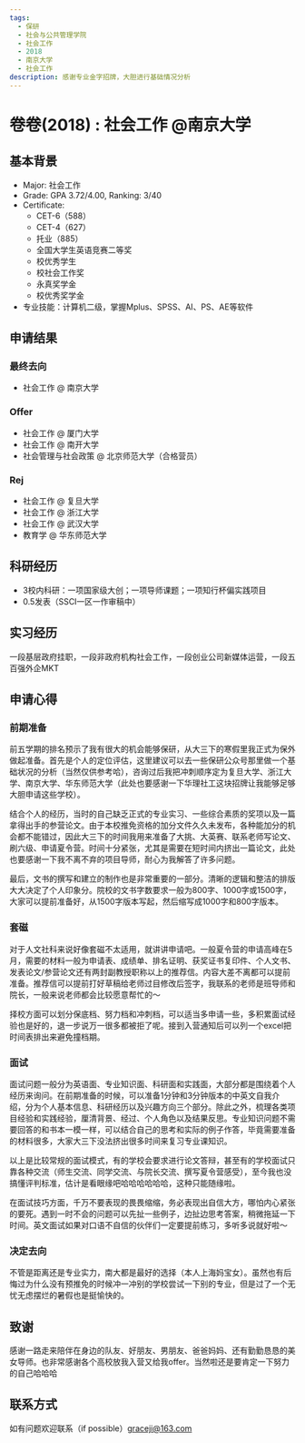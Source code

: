 ```yaml
---
tags:
  - 保研
  - 社会与公共管理学院
  - 社会工作
  - 2018
  - 南京大学
  - 社会工作
description: 感谢专业金字招牌，大胆进行基础情况分析
---
```


# 卷卷(2018) : 社会工作 @南京大学

## 基本背景

- Major: 社会工作
- Grade: GPA 3.72/4.00, Ranking: 3/40
- Certificate:
  - CET-6（588）
  - CET-4（627）
  - 托业（885）
  - 全国大学生英语竞赛二等奖
  - 校优秀学生
  - 校社会工作奖
  - 永真奖学金
  - 校优秀奖学金
- 专业技能：计算机二级，掌握Mplus、SPSS、AI、PS、AE等软件

## 申请结果

### 最终去向

- 社会工作 @ 南京大学

### Offer

- 社会工作 @ 厦门大学
- 社会工作 @ 南开大学
- 社会管理与社会政策 @ 北京师范大学（合格营员）

### Rej

- 社会工作 @ 复旦大学
- 社会工作 @ 浙江大学
- 社会工作 @ 武汉大学
- 教育学 @ 华东师范大学

## 科研经历

- 3校内科研：一项国家级大创；一项导师课题；一项知行杯偏实践项目
- 0.5发表（SSCI一区一作审稿中）

## 实习经历

一段基层政府挂职，一段非政府机构社会工作，一段创业公司新媒体运营，一段五百强外企MKT

## 申请心得

### 前期准备

前五学期的排名预示了我有很大的机会能够保研，从大三下的寒假里我正式为保外做起准备。首先是个人的定位评估，这里建议可以去一些保研公众号那里做一个基础状况的分析（当然仅供参考哈），咨询过后我把冲刺顺序定为复旦大学、浙江大学、南京大学、华东师范大学（此处也要感谢一下华理社工这块招牌让我能够足够大胆申请这些学校）。

结合个人的经历，当时的自己缺乏正式的专业实习、一些综合素质的奖项以及一篇拿得出手的参营论文。由于本校推免资格的加分文件久久未发布，各种能加分的机会都不能错过，因此大三下的时间我用来准备了大挑、大英赛、联系老师写论文、刷六级、申请夏令营。时间十分紧张，尤其是需要在短时间内挤出一篇论文，此处也要感谢一下我不离不弃的项目导师，耐心为我解答了许多问题。

最后，文书的撰写和建立的制作也是非常重要的一部分。清晰的逻辑和整洁的排版大大决定了个人印象分。院校的文书字数要求一般为800字、1000字或1500字，大家可以提前准备好，从1500字版本写起，然后缩写成1000字和800字版本。

### 套磁

对于人文社科来说好像套磁不太适用，就讲讲申请吧。一般夏令营的申请高峰在5月，需要的材料一般为申请表、成绩单、排名证明、获奖证书复印件、个人文书、发表论文/参营论文还有两封副教授职称以上的推荐信。内容大差不离都可以提前准备。推荐信可以提前打好草稿给老师过目修改后签字，我联系的老师是班导师和院长，一般来说老师都会比较愿意帮忙的～

择校方面可以划分保底档、努力档和冲刺档，可以适当多申请一些，多积累面试经验也是好的，退一步说万一很多都被拒了呢。接到入营通知后可以列一个excel把时间表排出来避免撞档期。

### 面试

面试问题一般分为英语面、专业知识面、科研面和实践面，大部分都是围绕着个人经历来询问。在前期准备的时候，可以准备1分钟和3分钟版本的中英文自我介绍，分为个人基本信息、科研经历以及兴趣方向三个部分。除此之外，梳理各类项目经验和实践经验，厘清背景、经过、个人角色以及结果反思。专业知识问题不需要回答的和书本一模一样，可以结合自己的思考和实际的例子作答，毕竟需要准备的材料很多，大家大三下没法挤出很多时间来复习专业课知识。

以上是比较常规的面试模式，有的学校会要求进行论文答辩，甚至有的学校面试只靠各种交流（师生交流、同学交流、与院长交流、撰写夏令营感受），至今我也没搞懂评判标准，估计是看眼缘吧哈哈哈哈哈哈，这种只能随缘啦。

在面试技巧方面，千万不要表现的畏畏缩缩，务必表现出自信大方，哪怕内心紧张的要死。遇到一时不会的问题可以先扯一些例子，边扯边思考答案，稍微拖延一下时间。英文面试如果对口语不自信的伙伴们一定要提前练习，多听多说就好啦～

### 决定去向

不管是距离还是专业实力，南大都是最好的选择（本人上海妈宝女）。虽然也有后悔过为什么没有预推免的时候冲一冲别的学校尝试一下别的专业，但是过了一个无忧无虑摆烂的暑假也是挺愉快的。

## 致谢

感谢一路走来陪伴在身边的队友、好朋友、男朋友、爸爸妈妈、还有勤勤恳恳的美女导师。也非常感谢各个高校放我入营又给我offer。当然啦还是要肯定一下努力的自己哈哈哈

## 联系方式

如有问题欢迎联系（if possible）graceji@163.com
